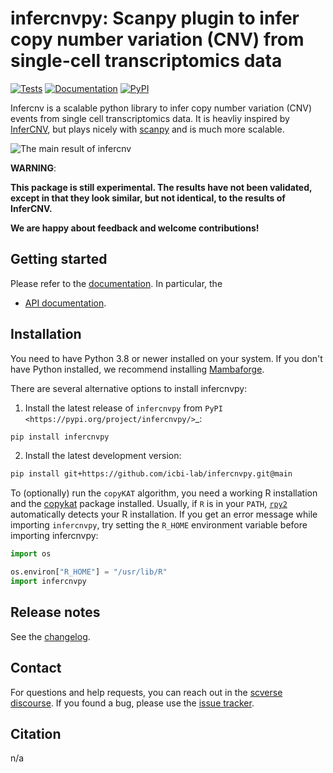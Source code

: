 # infercnvpy: Scanpy plugin to infer copy number variation (CNV) from single-cell transcriptomics data

[![Tests][badge-tests]][link-tests]
[![Documentation][badge-docs]][link-docs]
[![PyPI][badge-pypi]][link-pypi]

[badge-tests]: https://img.shields.io/github/workflow/status/icbi-lab/infercnvpy/Test/main
[link-tests]: https://github.com/icbi-lab/infercnvpy/actions/workflows/test.yml
[badge-docs]: https://img.shields.io/readthedocs/infercnvpy
[badge-pypi]: https://img.shields.io/pypi/v/infercnvpy?logo=PyPI
[link-pypi]: https://pypi.org/project/infercnvpy/

Infercnv is a scalable python library to infer copy number variation (CNV) events from single cell transcriptomics data. It is heavliy inspired by [InferCNV][], but plays nicely with [scanpy][] and is much more scalable.

[infercnv]: https://github.com/broadinstitute/inferCNV/wiki
[scanpy]: https://scanpy.readthedocs.io/en/stable/index.html

![The main result of infercnv](img/infercnv_heatmap.png)

**WARNING**:

**This package is still experimental. The results have not been validated,
except in that they look similar, but not identical, to the results of InferCNV.**

**We are happy about feedback and welcome contributions!**

## Getting started

Please refer to the [documentation][link-docs]. In particular, the

-   [API documentation][link-api].

## Installation

You need to have Python 3.8 or newer installed on your system. If you don't have
Python installed, we recommend installing [Mambaforge](https://github.com/conda-forge/miniforge#mambaforge).

There are several alternative options to install infercnvpy:

1. Install the latest release of `infercnvpy` from `PyPI <https://pypi.org/project/infercnvpy/>`\_:

```bash
pip install infercnvpy
```

2. Install the latest development version:

```bash
pip install git+https://github.com/icbi-lab/infercnvpy.git@main
```

To (optionally) run the `copyKAT` algorithm, you need a working R installation
and the [copykat][] package installed. Usually, if `R` is in your `PATH`, [`rpy2`][rpy2] automatically
detects your R installation. If you get an error message while importing `infercnvpy`,
try setting the `R_HOME` environment variable before importing infercnvpy:

```python
import os

os.environ["R_HOME"] = "/usr/lib/R"
import infercnvpy
```

[copykat]: https://github.com/navinlabcode/copykat#step-1-installation
[rpy2]: https://rpy2.github.io/

## Release notes

See the [changelog][changelog].

## Contact

For questions and help requests, you can reach out in the [scverse discourse][scverse-discourse].
If you found a bug, please use the [issue tracker][issue-tracker].

## Citation

n/a

[scverse-discourse]: https://discourse.scverse.org/
[issue-tracker]: https://github.com/icbi-lab/infercnvpy/issues
[changelog]: https://infercnvpy.readthedocs.io/latest/changelog.html
[link-docs]: https://infercnvpy.readthedocs.io
[link-api]: https://infercnvpy.readthedocs.io/latest/api.html

